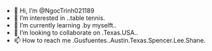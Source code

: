 - 👋 Hi, I’m @NgocTrinh021189
- 👀 I’m interested in ..table tennis.
- 🌱 I’m currently learning .by myselft..
- 💞️ I’m looking to collaborate on .Texas.USA..
- 📫 How to reach me .Gusfuentes..Austin.Texas.Spencer.Lee.Shane.

<!---
NgocTrinh021189/NgocTrinh021189 is a ✨ special ✨ repository because its `README.md` (this file) appears on your GitHub profile.
You can click the Preview link to take a look at your changes.
--->
